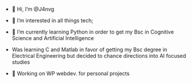 - 👋 Hi, I’m @J4nvg
- 👀 I’m interested in all things tech;
- 🌱 I’m currently learning Python in order to get my Bsc in Cognitive Science and Artificial Intelligence
-    Was learning C and Matlab in favor of getting my Bsc degree in Electrical Engineering but decided to chance directions into AI focused studies

- 👾 Working on WP webdev. for personal projects

<!---
J4nvg/J4nvg is a ✨ special ✨ repository because its `README.md` (this file) appears on your GitHub profile.
You can click the Preview link to take a look at your changes.
--->
